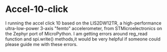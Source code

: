 # Accel-10-click
I running the accel click 10 based on the LIS2DW12TR, a high-performance ultra-low-power 3-axis "femto" accelerometer, from STMicroelectronics on the Zephyr port of MicroPython.
I am getting errors around reg_read function and spi.write() methods,it would be very helpful if someone could please guide me with these errors.
